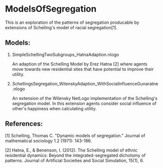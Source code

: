 # ModelsOfSegregation

This is an exploration of the patterns of segregation producable by extensions of Schelling's model of racial segregation[1].

## Models:
1. SimpleSchellingTwoSubgroups_HatnaAdaption.nlogo

	An adaption of the Schelling Model by Erez Hatna [2] where agents move towards new residential sites that have potential to improve their utility. 
  
2. SchellingsSegregation_WilenskyAdaption_WithSocialInfluenceGunaratne.nlogo

	An extension of the Wilensky NetLogo implementation of the Schelling's segregation model. In this extension agents consider social influence of other's happiness when calculating utility.

## References:

[1] Schelling, Thomas C. "Dynamic models of segregation." Journal of mathematical sociology 1.2 (1971): 143-186.

[2] Hatna, E., & Benenson, I. (2012). The Schelling model of ethnic residential dynamics: Beyond the integrated-segregated dichotomy of patterns. Journal of Artificial Societies and Social Simulation, 15(1), 6.


